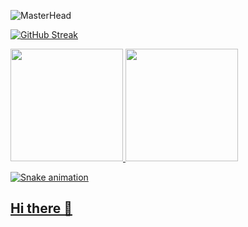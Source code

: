 ![MasterHead](https://wallpapercave.com/wp/wp6177681.jpg)

[![GitHub Streak](http://github-readme-streak-stats.herokuapp.com?user=Redolfi-DevilMayCry&theme=youtube-dark)](https://git.io/streak-stats)


<div>
<a href="https://github.com/Redolfi-DevilMayCry">
<img loading="lazy" height="180em" src="https://github-readme-stats.vercel.app/api/top-langs/?username=Redolfi-DevilMayCry&layout=compact&langs_count=7&theme=dracula"/>
<img loading="lazy" height="180em" src="https://github-readme-stats.vercel.app/api?username=Redolfi-DevilMayCry&show_icons=true&theme=dracula&include_all_commits=true&count_private=true"/>
</div>


![Snake animation](https://github.com/seu-usuário-aqui/Redolfi-DevilMayCry/blob/output/github-contribution-grid-snake.svg)






## Hi there 👋

<!--
**Redolfi-DevilMayCry/Redolfi-DevilMayCry** is a ✨ _special_ ✨ repository because its `README.md` (this file) appears on your GitHub profile.

Here are some ideas to get you started:

- 🔭 I’m currently working on ...
- 🌱 I’m currently learning ...
- 👯 I’m looking to collaborate on ...
- 🤔 I’m looking for help with ...
- 💬 Ask me about ...
- 📫 How to reach me: ...
- 😄 Pronouns: ...
- ⚡ Fun fact: ...
-->
